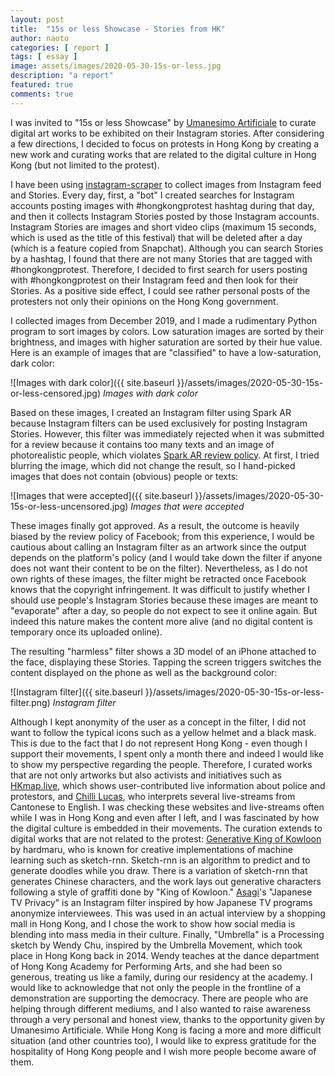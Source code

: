 ```yaml
---
layout: post
title:  "15s or less Showcase - Stories from HK"
author: naoto
categories: [ report ]
tags: [ essay ]
image: assets/images/2020-05-30-15s-or-less.jpg
description: "a report"
featured: true
comments: true
---
```


I was invited to "15s or less Showcase" by [Umanesimo Artificiale](https://instagram.com/umanesimo.artificiale/) to curate digital art works to be exhibited on their Instagram stories. After considering a few directions, I decided to focus on protests in Hong Kong by creating a new work and curating works that are related to the digital culture in Hong Kong (but not limited to the protest).

I have been using [instagram-scraper](https://github.com/arc298/instagram-scraper) to collect images from Instagram feed and Stories. Every day, first, a "bot" I created searches for Instagram accounts posting images with #hongkongprotest hashtag during that day, and then it collects Instagram Stories posted by those Instagram accounts. Instagram Stories are images and short video clips (maximum 15 seconds, which is used as the title of this festival) that will be deleted after a day (which is a feature copied from Snapchat). Although you can search Stories by a hashtag, I found that there are not many Stories that are tagged with #hongkongprotest. Therefore, I decided to first search for users posting with #hongkongprotest on their Instagram feed and then look for their Stories. As a positive side effect, I could see rather personal posts of the protesters not only their opinions on the Hong Kong government.

I collected images from December 2019, and I made a rudimentary Python program to sort images by colors. Low saturation images are sorted by their brightness, and images with higher saturation are sorted by their hue value. Here is an example of images that are "classified" to have a low-saturation, dark color:

![Images with dark color]({{ site.baseurl }}/assets/images/2020-05-30-15s-or-less-censored.jpg)
*Images with dark color*

Based on these images, I created an Instagram filter using Spark AR because Instagram filters can be used exclusively for posting Instagram Stories. However, this filter was immediately rejected when it was submitted for a review because it contains too many texts and an image of photorealistic people, which violates [Spark AR review policy](https://sparkar.facebook.com/ar-studio/learn/documentation/docs/review-policies/). At first, I tried blurring the image, which did not change the result, so I hand-picked images that does not contain (obvious) people or texts:

![Images that were accepted]({{ site.baseurl }}/assets/images/2020-05-30-15s-or-less-uncensored.jpg)
*Images that were accepted*

These images finally got approved. As a result, the outcome is heavily biased by the review policy of Facebook; from this experience, I would be cautious about calling an Instagram filter as an artwork since the output depends on the platform's policy (and I would take down the filter if anyone does not want their content to be on the filter). Nevertheless, as I do not own rights of these images, the filter might be retracted once Facebook knows that the copyright infringement. It was difficult to justify whether I should use people's Instagram Stories because these images are meant to "evaporate" after a day, so people do not expect to see it online again. But indeed this nature makes the content more alive (and no digital content is temporary once its uploaded online).

The resulting "harmless" filter shows a 3D model of an iPhone attached to the face, displaying these Stories. Tapping the screen triggers switches the content displayed on the phone as well as the background color:

![Instagram filter]({{ site.baseurl }}/assets/images/2020-05-30-15s-or-less-filter.png)
*Instagram filter*

Although I kept anonymity of the user as a concept in the filter, I did not want to follow the typical icons such as a yellow helmet and a black mask. This is due to the fact that I do not represent Hong Kong - even though I support their movements, I spent only a month there and indeed I would like to show my perspective regarding the people. Therefore, I curated works that are not only artworks but also activists and initiatives such as [HKmap.live](https://hkmap.live/), which shows user-contributed live information about police and protestors, and [Chilli Lucas](https://www.youtube.com/channel/UCMEhYuxpkmiXoYryeXt0b5A), who interprets several live-streams from Cantonese to English. I was checking these websites and live-streams often while I was in Hong Kong and even after I left, and I was fascinated by how the digital culture is embedded in their movements. The curation extends to digital works that are not related to the protest: [Generative King of Kowloon](https://blog.otoro.net/2016/01/05/random-radicals/) by hardmaru, who is known for creative implementations of machine learning such as sketch-rnn. Sketch-rnn is an algorithm to predict and to generate doodles while you draw. There is a variation of sketch-rnn that generates Chinese characters, and the work lays out generative characters following a style of graffiti done by "King of Kowloon." [Asagi](https://www.instagram.com/asagi_tokyo_/)'s "Japanese TV Privacy" is an Instagram filter inspired by how Japanese TV programs anonymize interviewees. This was used in an actual interview by a shopping mall in Hong Kong, and I chose the work to show how social media is blending into mass media in their culture. Finally, "Umbrella" is a Processing sketch by Wendy Chu, inspired by the Umbrella Movement, which took place in Hong Kong back in 2014. Wendy teaches at the dance department of Hong Kong Academy for Performing Arts, and she had been so generous, treating us like a family, during our residency at the academy. I would like to acknowledge that not only the people in the frontline of a demonstration are supporting the democracy. There are people who are helping through different mediums, and I also wanted to raise awareness through a very personal and honest view, thanks to the opportunity given by Umanesimo Artificiale. While Hong Kong is facing a more and more difficult situation (and other countries too), I would like to express gratitude for the hospitality of Hong Kong people and I wish more people become aware of them.
